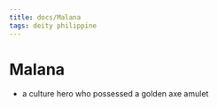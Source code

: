 ```yaml
---
title: docs/Malana
tags: deity philippine
---
```


# Malana
- a culture hero who possessed a golden axe amulet